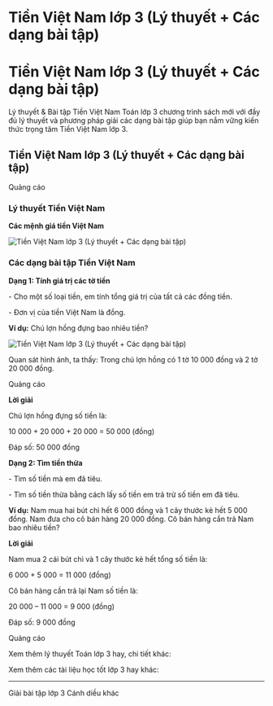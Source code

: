 # Tiền Việt Nam lớp 3 (Lý thuyết + Các dạng bài tập)

# Tiền Việt Nam lớp 3 (Lý thuyết + Các dạng bài tập)

Lý thuyết & Bài tập Tiền Việt Nam Toán lớp 3 chương trình sách mới với đầy đủ lý thuyết và phương pháp giải các dạng bài tập giúp bạn nắm vững kiến thức trọng tâm Tiền Việt Nam lớp 3.

## Tiền Việt Nam lớp 3 (Lý thuyết + Các dạng bài tập)

Quảng cáo

### Lý thuyết Tiền Việt Nam

**Các mệnh giá tiền Việt Nam**

![Tiền Việt Nam lớp 3 \(Lý thuyết + Các dạng bài tập\)](https://vietjack.com/toan-3-cd/images/ly-thuyet-phep-tru-trong-pham-vi-100-000-252010.PNG)

### Các dạng bài tập Tiền Việt Nam

**Dạng 1: Tính giá trị các tờ tiền**

\- Cho một số loại tiền, em tính tổng giá trị của tất cả các đồng tiền. 

\- Đơn vị của tiền Việt Nam là đồng. 

**Ví dụ:** Chú lợn hồng đựng bao nhiêu tiền?

![Tiền Việt Nam lớp 3 \(Lý thuyết + Các dạng bài tập\)](https://vietjack.com/toan-3-cd/images/ly-thuyet-phep-tru-trong-pham-vi-100-000-252011.PNG)

Quan sát hình ảnh, ta thấy: Trong chú lợn hồng có 1 tờ 10 000 đồng và 2 tờ 20 000 đồng.

Quảng cáo

**Lời giải**

Chú lợn hồng đựng số tiền là:

10 000 + 20 000 + 20 000 = 50 000 (đồng)

Đáp số: 50 000 đồng

**Dạng 2: Tìm tiền thừa**

\- Tìm số tiền mà em đã tiêu.

\- Tìm số tiền thừa bằng cách lấy số tiền em trả trừ số tiền em đã tiêu. 

**Ví dụ:** Nam mua hai bút chì hết 6 000 đồng và 1 cây thước kẻ hết 5 000 đồng. Nam đưa cho cô bán hàng 20 000 đồng. Cô bán hàng cần trả Nam bao nhiêu tiền?

**Lời giải**

Nam mua 2 cái bút chì và 1 cây thước kẻ hết tổng số tiền là:

6 000 + 5 000 = 11 000 (đồng)

Cô bán hàng cần trả lại Nam số tiền là:

20 000 – 11 000 = 9 000 (đồng)

Đáp số: 9 000 đồng

Quảng cáo

Xem thêm lý thuyết Toán lớp 3 hay, chi tiết khác:

Xem thêm các tài liệu học tốt lớp 3 hay khác:

* * *

Giải bài tập lớp 3 Cánh diều khác
